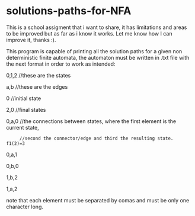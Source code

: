 # solutions-paths-for-NFA
This is a school assigment that i want to share, it has limitations and areas to be improved but as far as i know it works. Let me know how I can improve it, thanks :).

This program is capable of printing all the solution paths for a given non deterministic finite automata, the automaton must be written in .txt file 
with the next format in order to work as intended:

0,1,2     //these are the states 

a,b       //these are the edges

0         //initial state

2,0      //final states

0,a,0    //the connections between states, where the first element is the current state, 

         //second the connector/edge and third the resulting state. f1(2)=3

0,a,1

0,b,0

1,b,2

1,a,2

note that each element must be separated by comas and must be only one character long.
